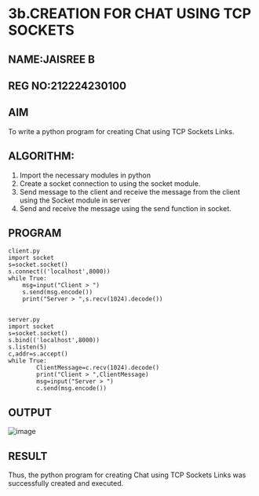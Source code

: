 # 3b.CREATION FOR CHAT USING TCP SOCKETS
## NAME:JAISREE B
## REG NO:212224230100
## AIM
To write a python program for creating Chat using TCP Sockets Links.
## ALGORITHM:
1. Import the necessary modules in python
2. Create a socket connection to using the socket module.
3. Send message to the client and receive the message from the client using the Socket module in
 server
4. Send and receive the message using the send function in socket.
## PROGRAM
    client.py
    import socket 
    s=socket.socket() 
    s.connect(('localhost',8000)) 
    while True: 
        msg=input("Client > ") 
        s.send(msg.encode()) 
        print("Server > ",s.recv(1024).decode())


    server.py
    import socket 
    s=socket.socket() 
    s.bind(('localhost',8000)) 
    s.listen(5) 
    c,addr=s.accept() 
    while True: 
            ClientMessage=c.recv(1024).decode() 
            print("Client > ",ClientMessage) 
            msg=input("Server > ") 
            c.send(msg.encode())

## OUTPUT
![image](https://github.com/user-attachments/assets/45a032e1-133f-46ee-9839-832492f945c5)

## RESULT
Thus, the python program for creating Chat using TCP Sockets Links was successfully 
created and executed.

